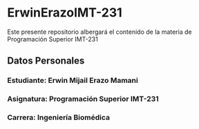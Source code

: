 # ErwinErazoIMT-231
Este presente repositorio albergará el contenido de la materia de Programación Superior IMT-231

## Datos Personales

### Estudiante: Erwin Mijail Erazo Mamani

### Asignatura: Programación Superior IMT-231 

### Carrera: Ingeniería Biomédica 